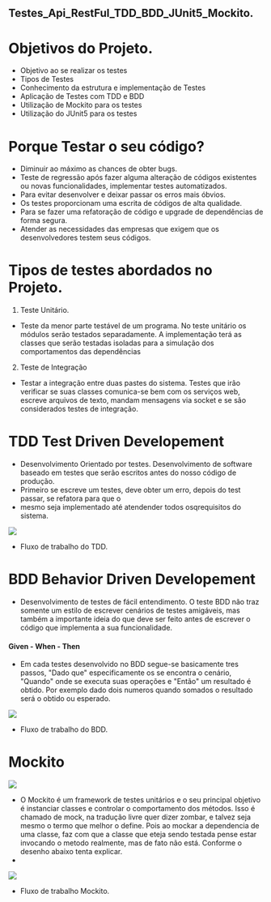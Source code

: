 ## Testes_Api_RestFul_TDD_BDD_JUnit5_Mockito.

# Objetivos do Projeto.

- Objetivo ao se realizar os testes
- Tipos de Testes
- Conhecimento da estrutura e implementação de Testes
- Aplicação de Testes com TDD e BDD
- Utilização de Mockito para os testes
- Utilização do JUnit5 para os testes

# Porque Testar o seu código?

- Diminuir ao máximo as chances de obter bugs.
- Teste de regressão após fazer alguma alteração de códigos existentes ou novas funcionalidades, implementar testes automatizados.
- Para evitar desenvolver e deixar passar os erros mais óbvios.
- Os testes proporcionam uma escrita de códigos de alta qualidade.
- Para se fazer uma refatoração de código e upgrade de dependências de forma segura.
- Atender as necessidades das empresas que exigem que os desenvolvedores testem seus códigos.

# Tipos de testes abordados no Projeto.

1. Teste Unitário.
- Teste da menor parte testável de um programa. No teste unitário os módulos serão testados separadamente. 
A implementação terá as classes que serão testadas isoladas para a simulação dos comportamentos das dependências
2. Teste de Integração
- Testar a integração entre duas pastes do sistema. Testes que irão verificar se suas classes 
comunica-se bem com os serviços web, escreve arquivos de texto,
mandam mensagens via socket e se são considerados testes de integração. 

# TDD Test Driven Developement

- Desenvolvimento Orientado por testes. 
Desenvolvimento de software baseado em testes que serão escritos antes do nosso código de produção.
- Primeiro se escreve um testes, deve obter um erro, depois do test passar, se refatora para que o 
- mesmo seja implementado até atendender todos osqrequisitos do sistema.

![](https://miro.medium.com/max/1400/1*7dua_4_yXKc_IKHK01VZ2A.jpeg)
* Fluxo de trabalho do TDD.

# BDD Behavior Driven Developement

- Desenvolvimento de testes de fácil entendimento.
O teste BDD não traz somente um estilo de escrever cenários de testes amigáveis, mas também a 
importante ideia do que deve ser feito antes de escrever o código que implementa a sua 
funcionalidade.

#### Given - When - Then
- Em cada testes desenvolvido no BDD segue-se basicamente tres passos, "Dado que" especificamente 
os se encontra o cenário, "Quando" onde se executa suas operações e "Então" um resultado é obtido. 
Por exemplo dado dois numeros quando somados o resultado será o obtido ou esperado.

![](https://www.primecontrol.com.br/en/wp-content/uploads/2020/02/bdd.png)
* Fluxo de trabalho do BDD.

# Mockito

![](../../../AppData/Local/Temp/1_3NDVbzYlOTLyRSrpay9uYw.png)

- O Mockito é um framework de testes unitários e o seu principal objetivo é instanciar classes 
e controlar o comportamento dos métodos. Isso é chamado de mock, na tradução livre quer dizer zombar, 
e talvez seja mesmo o termo que melhor o define. Pois ao mockar a dependencia de uma classe, faz 
com que a classe que eteja sendo testada pense estar invocando o metodo realmente, mas de fato não está. 
Conforme o desenho abaixo tenta explicar.
- 
![](../../../AppData/Local/Temp/1_Y5OEPlXdLblECPh3jRjoTw.png)
* Fluxo de trabalho Mockito.

